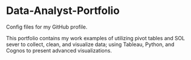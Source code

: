 # Data-Analyst-Portfolio
Config files for my GitHub profile.

This portfolio contains my work examples of utilizing pivot tables and SOL sever to collect, clean, and visualize data; using Tableau, Python, and Cognos to present advanced visualizations.
